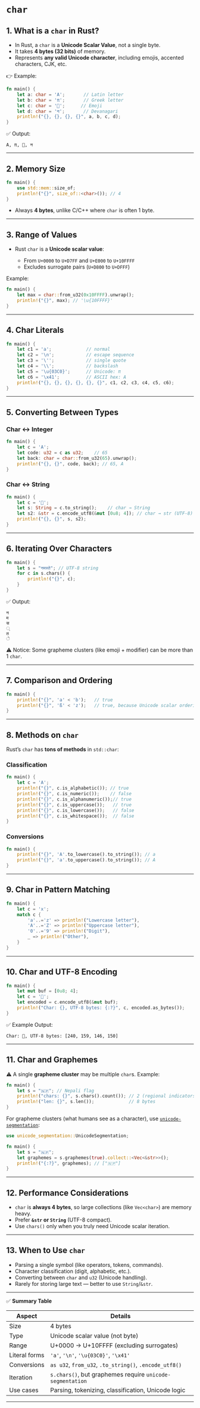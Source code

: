 # `char`

## 1. **What is a `char` in Rust?**

* In Rust, a `char` is a **Unicode Scalar Value**, not a single byte.
* It takes **4 bytes (32 bits)** of memory.
* Represents **any valid Unicode character**, including emojis, accented characters, CJK, etc.

👉 Example:

```rust
fn main() {
    let a: char = 'A';       // Latin letter
    let b: char = 'π';       // Greek letter
    let c: char = '🚀';      // Emoji
    let d: char = 'न';       // Devanagari
    println!("{}, {}, {}, {}", a, b, c, d);
}
```

✅ Output:

```
A, π, 🚀, न
```

---

## 2. **Memory Size**

```rust
fn main() {
    use std::mem::size_of;
    println!("{}", size_of::<char>()); // 4
}
```

* Always **4 bytes**, unlike C/C++ where `char` is often 1 byte.

---

## 3. **Range of Values**

* Rust `char` is a **Unicode scalar value**:

  * From `U+0000` to `U+D7FF` and `U+E000` to `U+10FFFF`
  * Excludes surrogate pairs (`U+D800` to `U+DFFF`)

Example:

```rust
fn main() {
    let max = char::from_u32(0x10FFFF).unwrap();
    println!("{}", max); // '\u{10FFFF}'
}
```

---

## 4. **Char Literals**

```rust
fn main() {
    let c1 = 'a';             // normal
    let c2 = '\n';            // escape sequence
    let c3 = '\'';            // single quote
    let c4 = '\\';            // backslash
    let c5 = '\u{03C0}';      // Unicode: π
    let c6 = '\x41';          // ASCII hex: A
    println!("{}, {}, {}, {}, {}, {}", c1, c2, c3, c4, c5, c6);
}
```

---

## 5. **Converting Between Types**

### Char ↔ Integer

```rust
fn main() {
    let c = 'A';
    let code: u32 = c as u32;    // 65
    let back: char = char::from_u32(65).unwrap();
    println!("{}, {}", code, back); // 65, A
}
```

### Char ↔ String

```rust
fn main() {
    let c = '🦀';
    let s: String = c.to_string();    // char → String
    let s2: &str = c.encode_utf8(&mut [0u8; 4]); // char → str (UTF-8)
    println!("{}, {}", s, s2);
}
```

---

## 6. **Iterating Over Characters**

```rust
fn main() {
    let s = "नमस्ते"; // UTF-8 string
    for c in s.chars() {
        println!("{}", c);
    }
}
```

✅ Output:

```
न
म
स
्
त
े
```

⚠️ Notice: Some grapheme clusters (like emoji + modifier) can be more than 1 `char`.

---

## 7. **Comparison and Ordering**

```rust
fn main() {
    println!("{}", 'a' < 'b');   // true
    println!("{}", 'ß' < 'z');   // true, because Unicode scalar ordering
}
```

---

## 8. **Methods on `char`**

Rust’s `char` has **tons of methods** in `std::char`:

### Classification

```rust
fn main() {
    let c = 'A';
    println!("{}", c.is_alphabetic()); // true
    println!("{}", c.is_numeric());    // false
    println!("{}", c.is_alphanumeric());// true
    println!("{}", c.is_uppercase());   // true
    println!("{}", c.is_lowercase());   // false
    println!("{}", c.is_whitespace());  // false
}
```

### Conversions

```rust
fn main() {
    println!("{}", 'A'.to_lowercase().to_string()); // a
    println!("{}", 'a'.to_uppercase().to_string()); // A
}
```

---

## 9. **Char in Pattern Matching**

```rust
fn main() {
    let c = 'x';
    match c {
        'a'..='z' => println!("Lowercase letter"),
        'A'..='Z' => println!("Uppercase letter"),
        '0'..='9' => println!("Digit"),
        _ => println!("Other"),
    }
}
```

---

## 10. **Char and UTF-8 Encoding**

```rust
fn main() {
    let mut buf = [0u8; 4];
    let c = '💖';
    let encoded = c.encode_utf8(&mut buf);
    println!("Char: {}, UTF-8 bytes: {:?}", c, encoded.as_bytes());
}
```

✅ Example Output:

```
Char: 💖, UTF-8 bytes: [240, 159, 146, 150]
```

---

## 11. **Char and Graphemes**

⚠️ A single **grapheme cluster** may be multiple `char`s.
Example:

```rust
fn main() {
    let s = "🇳🇵"; // Nepali flag
    println!("chars: {}", s.chars().count()); // 2 (regional indicators)
    println!("len: {}", s.len());             // 8 bytes
}
```

For grapheme clusters (what humans see as a character), use [`unicode-segmentation`](https://crates.io/crates/unicode-segmentation):

```rust
use unicode_segmentation::UnicodeSegmentation;

fn main() {
    let s = "🇳🇵";
    let graphemes = s.graphemes(true).collect::<Vec<&str>>();
    println!("{:?}", graphemes); // ["🇳🇵"]
}
```

---

## 12. **Performance Considerations**

* `char` is **always 4 bytes**, so large collections (like `Vec<char>`) are memory heavy.
* Prefer **`&str` or `String`** (UTF-8 compact).
* Use `chars()` only when you truly need Unicode scalar iteration.

---

## 13. **When to Use `char`**

* Parsing a single symbol (like operators, tokens, commands).
* Character classification (digit, alphabetic, etc.).
* Converting between `char` and `u32` (Unicode handling).
* Rarely for storing large text — better to use `String`/`&str`.

---

✅ **Summary Table**

| Aspect        | Details                                                   |
| ------------- | --------------------------------------------------------- |
| Size          | 4 bytes                                                   |
| Type          | Unicode scalar value (not byte)                           |
| Range         | U+0000 → U+10FFFF (excluding surrogates)                  |
| Literal forms | `'a'`, `'\n'`, `'\u{03C0}'`, `'\x41'`                     |
| Conversions   | `as u32`, `from_u32`, `.to_string()`, `.encode_utf8()`    |
| Iteration     | `s.chars()`, but graphemes require `unicode-segmentation` |
| Use cases     | Parsing, tokenizing, classification, Unicode logic        |

---
